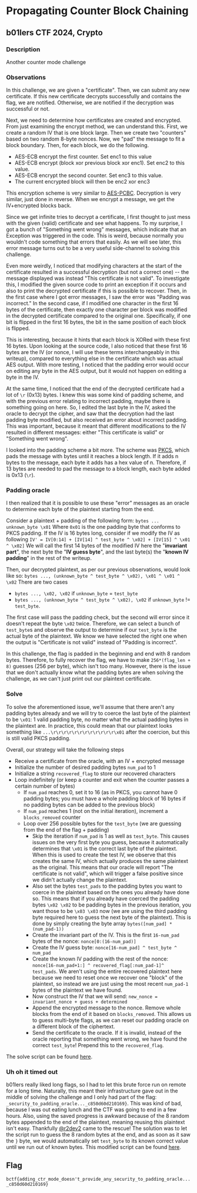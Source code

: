 # Propagating Counter Block Chaining
## b01lers CTF 2024, Crypto
### Description
Another counter mode challenge
### Observations
In this challenge, we are given a "certificate". Then, we can submit any new certificate. If this new certificate decrypts successfully and contains the flag, we are notified. Otherwise, we are notified if the decryption was successful or not. 

Next, we need to determine how certificates are created and encrypted. From just examining the encrypt method, we can understand this. First, we create a random IV that is one block large. Then we create two "counters" based on two random 8-byte nonces. Now, we "pad" the message to fit a block boundary. Then, for each block, we do the following.
- AES-ECB encrypt the first counter. Set enc1 to this value
- AES-ECB encrypt (block xor previous block xor enc1). Set enc2 to this value.
- AES-ECB encrypt the second counter. Set enc3 to this value.
- The current encrypted block will then be enc2 xor enc3

This encryption scheme is very similar to [AES-PCBC](https://en.wikipedia.org/wiki/Block_cipher_mode_of_operation#Propagating_cipher_block_chaining_(PCBC)). Decryption is very similar, just done in reverse. When we encrypt a message, we get the IV+encrypted blocks back.

Since we get infinite tries to decrypt a certificate, I first thought to just mess with the given (valid) certificate and see what happens. To my surprise, I got a bunch of "Something went wrong" messages, which indicate that an Exception was triggered in the code. This is weird, because normally you wouldn't code something that errors that easily. As we will see later, this error message turns out to be a very useful side-channel to solving this challenge. 

Even more weirdly, I noticed that modifying characters at the start of the certificate resulted in a successful decryption (but not a correct one) -- the message displayed was instead "This certificate is not valid". To investigate this, I modified the given source code to print an exception if it occurs and also to print the decrypted certificate if this is possible to recover. Then, in the first case where I got error messages, I saw the error was "Padding was incorrect." In the second case, if I modified one character in the first 16 bytes of the certificate, then exactly one character per block was modified in the decrypted certificate compared to the original one. Specifically, if one bit is flipped in the first 16 bytes, the bit in the same position of each block is flipped. 

This is interesting, because it hints that each block is XORed with these first 16 bytes. Upon looking at the source code, I also noticed that these first 16 bytes are the IV (or nonce, I will use these terms interchangeably in this writeup), compared to everything else in the certificate which was actual AES output. With more testing, I noticed that the padding error would occur on editing any byte in the AES output, but it would not happen on editing a byte in the IV.

At the same time, I noticed that the end of the decrypted certificate had a lot of `\r` (0x13) bytes. I knew this was some kind of padding scheme, and with the previous error relating to incorrect padding, maybe there is something going on here. So, I edited the last byte in the IV, asked the oracle to decrypt the cipher, and saw that the decryption had the last padding byte modified, but also received an error about incorrect padding. This was important, because it meant that different modifications to the IV resulted in different messages: either "This certificate is valid" or "Something went wrong".

I looked into the padding scheme a bit more. The scheme was [PKCS](https://www.ibm.com/docs/en/zos/2.4.0?topic=rules-pkcs-padding-method), which pads the message with bytes until it reaches a block length. If it adds n bytes to the message, each byte it adds has a hex value of n. Therefore, if 13 bytes are needed to pad the message to a block length, each byte added is 0x13 (`\r`). 

### Padding oracle
I then realized that it is possible to use these "error" messages as an oracle to determine each byte of the plaintext starting from the end.

Consider a plaintext + padding of the following form:
`bytes ... unknown_byte \x01`
 Where `0x01` is the one padding byte that conforms to PKCS padding. 
If the IV is 16 bytes long, consider if we modify the IV as following
 `IV' = IV[0:14] + [IV[14] ^ test_byte ^ \x02] + [IV[15] ^ \x01 ^ \x02]`
 We will call the first 14 bytes of the modified IV here the "**invariant part**", the next byte the "**IV guess byte**", and the last byte(s) the "**known IV padding**" in the rest of the writeup. 
 
 Then, our decrypted plaintext, as per our previous observations, would look like so:
 `bytes ..., (unknown_byte ^ test_byte ^ \x02), \x01 ^ \x01 ^ \x02`
 There are two cases
 - `bytes ..., \x02, \x02` if `unknown_byte` = `test_byte`
 - `bytes ..., (unknown_byte ^ test_byte ^ \x02), \x02` if `unknown_byte` != `test_byte`.

The first case will pass the padding check, but the second will error since it doesn't repeat the byte `\x02` twice.  Therefore, we can select a bunch of `test_byte`s and observe the output to determine if our `test_byte` is the actual byte of the plaintext. We know we have selected the right one when the output is "Certificate is not valid" instead of "Padding is incorrect". 

In this challenge, the flag is padded in the beginning and end with 8 random bytes. Therefore, to fully recover the flag, we have to make `256*(flag_len + 8)` guesses (256 per byte), which isn't too many. However, there is the issue that we don't actually know what the padding bytes are when solving the challenge, as we can't just print out our plaintext certificate. 


### Solve
To solve the aforementioned issue, we'll assume that there aren't any padding bytes already and we will try to coerce the last byte of the plaintext to be `\x01`: 1 valid padding byte, no matter what the actual padding bytes in the plaintext are. In practice, this could mean that our plaintext looks something like `...\r\r\r\r\r\r\r\r\r\r\r\r\x01` after the coercion, but this is still valid PKCS padding. 

Overall, our strategy will take the following steps
- Receive a certificate from the oracle, with an IV + encrypted message
- Initialize the number of desired padding bytes `num_pad` to 1
- Initialize a string `recovered_flag` to store our recovered characters
- Loop indefinitely (or keep a counter and exit when the counter passes a certain number of bytes)
	- If `num_pad` reaches 0, set it to 16 (as in PKCS, you cannot have 0 padding bytes; you must have a whole padding block of 16 bytes if no padding bytes can be added to the previous block)
	- If `num_pad` reaches 1 (not on the initial iteration), increment a `blocks_removed` counter
	- Loop over 256 possible bytes for the `test_byte` (we are guessing from the end of the flag + padding)
		- Skip the iteration if `num_pad` is 1 as well as `test_byte`. This causes issues on the very first byte you guess, because it automatically determines that `\x01` is the correct last byte of the plaintext. When this is used to create the test IV, we observe that this creates the same IV, which actually produces the same plaintext as the original. This means that our oracle will report "The certificate is not valid", which will trigger a false positive since we didn't actually change the plaintext.  
		- Also set the bytes `test_pads` to the padding bytes you want to coerce in the plaintext based on the ones you already have done so. This means that if you already have coerced the padding bytes `\x02 \x02` to be padding bytes in the previous iteration, you want those to be `\x03 \x03` now (we are using the third padding byte required here to guess the next byte of the plaintext). This is done by simply creating the byte array `bytes([num_pad] * (num_pad-1))`
		- Create the invariant part of the IV. This is the first `16-num_pad` bytes of the nonce: `nonce[0:(16-num_pad)]`
		- Create the IV guess byte: `nonce[16-num_pad] ^ test_byte ^ num_pad`
		- Create the known IV padding with the rest of the nonce: `nonce[16-num_pad+1:] ^ recovered_flag[:num_pad-1]^ test_pads`. We aren't using the entire recovered plaintext here because we need to reset once we recover one "block" of the plaintext, so instead we are just using the most recent `num_pad-1` bytes of the plaintext we have found.
		- Now construct the IV that we will send: `new_nonce = invariant_nonce + guess + determined`
		- Append the encrypted message to the nonce. Remove whole blocks from the end of it based on `blocks_removed`. This allows us to guess multi-byte flags, as we can reset our padding oracle on a different block of the ciphertext.
		- Send the certificate to the oracle. If it is invalid, instead of the oracle reporting that something went wrong, we have found the correct `test_byte`! Prepend this to the `recovered_flag`.

The solve script can be found [here](./solve.py).

### Uh oh it timed out

b01lers really liked long flags, so I had to let this brute force run on remote for a long time. Naturally, this meant their infrastructure gave out in the middle of solving the challenge and I only had part of the flag: `_security_to_padding_oracle..._c850d60d210169}`. This was kind of bad, because I was out eating lunch and the CTF was going to end in a few hours.  Also, using the saved progress is awkward because of the 8 random bytes appended to the end of the plaintext, meaning reusing this plaintext isn't easy. Thankfully [@r2dev2](https://github.com/r2dev2/) came to the rescue! The solution was to let the script run to guess the 8 random bytes at the end, and as soon as it saw the `}` byte, we would automatically set `test_byte` to its known correct value until we run out of known bytes. This modified script can be found [here](./modified_solve.py).

## Flag
`bctf{adding_ctr_mode_doesn't_provide_any_security_to_padding_oracle..._c850d60d210169}`

